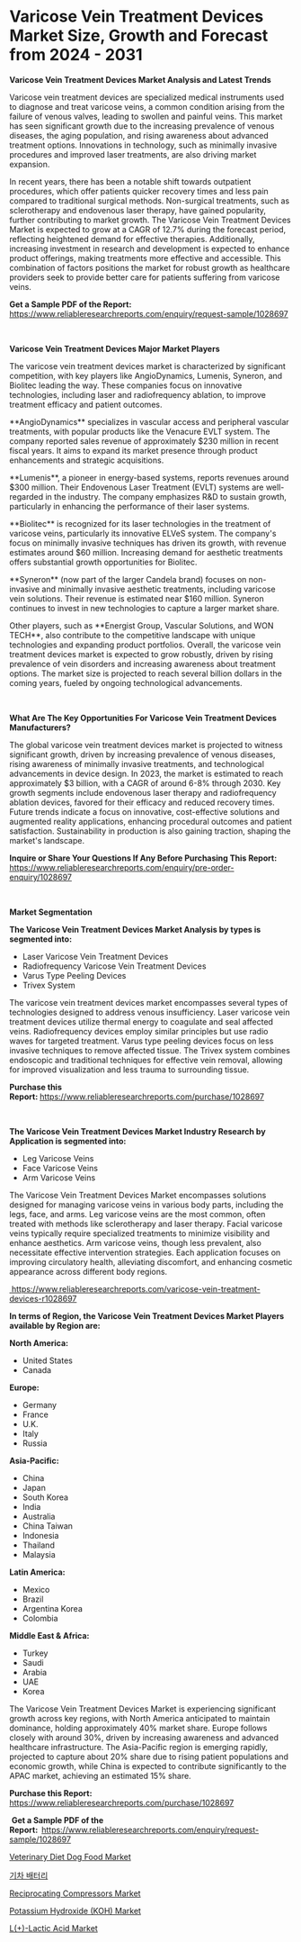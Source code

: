 <p><h1>Varicose Vein Treatment Devices Market Size, Growth and Forecast from 2024 - 2031</h1></p><p><strong>Varicose Vein Treatment Devices Market Analysis and Latest Trends</strong></p>
<p><p>Varicose vein treatment devices are specialized medical instruments used to diagnose and treat varicose veins, a common condition arising from the failure of venous valves, leading to swollen and painful veins. This market has seen significant growth due to the increasing prevalence of venous diseases, the aging population, and rising awareness about advanced treatment options. Innovations in technology, such as minimally invasive procedures and improved laser treatments, are also driving market expansion.</p><p>In recent years, there has been a notable shift towards outpatient procedures, which offer patients quicker recovery times and less pain compared to traditional surgical methods. Non-surgical treatments, such as sclerotherapy and endovenous laser therapy, have gained popularity, further contributing to market growth. The Varicose Vein Treatment Devices Market is expected to grow at a CAGR of 12.7% during the forecast period, reflecting heightened demand for effective therapies. Additionally, increasing investment in research and development is expected to enhance product offerings, making treatments more effective and accessible. This combination of factors positions the market for robust growth as healthcare providers seek to provide better care for patients suffering from varicose veins.</p></p>
<p><strong>Get a Sample PDF of the Report:&nbsp;</strong> <a href="https://www.reliableresearchreports.com/enquiry/request-sample/1028697">https://www.reliableresearchreports.com/enquiry/request-sample/1028697</a></p>
<p>&nbsp;</p>
<p><strong>Varicose Vein Treatment Devices Major Market Players</strong></p>
<p><p>The varicose vein treatment devices market is characterized by significant competition, with key players like AngioDynamics, Lumenis, Syneron, and Biolitec leading the way. These companies focus on innovative technologies, including laser and radiofrequency ablation, to improve treatment efficacy and patient outcomes.</p><p>**AngioDynamics** specializes in vascular access and peripheral vascular treatments, with popular products like the Venacure EVLT system. The company reported sales revenue of approximately $230 million in recent fiscal years. It aims to expand its market presence through product enhancements and strategic acquisitions.</p><p>**Lumenis**, a pioneer in energy-based systems, reports revenues around $300 million. Their Endovenous Laser Treatment (EVLT) systems are well-regarded in the industry. The company emphasizes R&D to sustain growth, particularly in enhancing the performance of their laser systems.</p><p>**Biolitec** is recognized for its laser technologies in the treatment of varicose veins, particularly its innovative ELVeS system. The company's focus on minimally invasive techniques has driven its growth, with revenue estimates around $60 million. Increasing demand for aesthetic treatments offers substantial growth opportunities for Biolitec.</p><p>**Syneron** (now part of the larger Candela brand) focuses on non-invasive and minimally invasive aesthetic treatments, including varicose vein solutions. Their revenue is estimated near $160 million. Syneron continues to invest in new technologies to capture a larger market share.</p><p>Other players, such as **Energist Group, Vascular Solutions, and WON TECH**, also contribute to the competitive landscape with unique technologies and expanding product portfolios. Overall, the varicose vein treatment devices market is expected to grow robustly, driven by rising prevalence of vein disorders and increasing awareness about treatment options. The market size is projected to reach several billion dollars in the coming years, fueled by ongoing technological advancements.</p></p>
<p>&nbsp;</p>
<p><strong>What Are The Key Opportunities For Varicose Vein Treatment Devices Manufacturers?</strong></p>
<p><p>The global varicose vein treatment devices market is projected to witness significant growth, driven by increasing prevalence of venous diseases, rising awareness of minimally invasive treatments, and technological advancements in device design. In 2023, the market is estimated to reach approximately $3 billion, with a CAGR of around 6-8% through 2030. Key growth segments include endovenous laser therapy and radiofrequency ablation devices, favored for their efficacy and reduced recovery times. Future trends indicate a focus on innovative, cost-effective solutions and augmented reality applications, enhancing procedural outcomes and patient satisfaction. Sustainability in production is also gaining traction, shaping the market's landscape.</p></p>
<p><strong>Inquire or Share Your Questions If Any Before Purchasing This Report:</strong> <a href="https://www.reliableresearchreports.com/enquiry/pre-order-enquiry/1028697">https://www.reliableresearchreports.com/enquiry/pre-order-enquiry/1028697</a></p>
<p>&nbsp;</p>
<p><strong>Market Segmentation</strong></p>
<p><strong>The Varicose Vein Treatment Devices Market Analysis by types is segmented into:</strong></p>
<p><ul><li>Laser Varicose Vein Treatment Devices</li><li>Radiofrequency Varicose Vein Treatment Devices</li><li>Varus Type Peeling Devices</li><li>Trivex System</li></ul></p>
<p><p>The varicose vein treatment devices market encompasses several types of technologies designed to address venous insufficiency. Laser varicose vein treatment devices utilize thermal energy to coagulate and seal affected veins. Radiofrequency devices employ similar principles but use radio waves for targeted treatment. Varus type peeling devices focus on less invasive techniques to remove affected tissue. The Trivex system combines endoscopic and traditional techniques for effective vein removal, allowing for improved visualization and less trauma to surrounding tissue.</p></p>
<p><strong>Purchase this Report:&nbsp;</strong><a href="https://www.reliableresearchreports.com/purchase/1028697">https://www.reliableresearchreports.com/purchase/1028697</a></p>
<p>&nbsp;</p>
<p><strong>The Varicose Vein Treatment Devices Market Industry Research by Application is segmented into:</strong></p>
<p><ul><li>Leg Varicose Veins</li><li>Face Varicose Veins</li><li>Arm Varicose Veins</li></ul></p>
<p><p>The Varicose Vein Treatment Devices Market encompasses solutions designed for managing varicose veins in various body parts, including the legs, face, and arms. Leg varicose veins are the most common, often treated with methods like sclerotherapy and laser therapy. Facial varicose veins typically require specialized treatments to minimize visibility and enhance aesthetics. Arm varicose veins, though less prevalent, also necessitate effective intervention strategies. Each application focuses on improving circulatory health, alleviating discomfort, and enhancing cosmetic appearance across different body regions.</p></p>
<p><a href="https://www.reliableresearchreports.com/varicose-vein-treatment-devices-r1028697">&nbsp;https://www.reliableresearchreports.com/varicose-vein-treatment-devices-r1028697</a></p>
<p><strong>In terms of Region, the Varicose Vein Treatment Devices Market Players available by Region are:</strong></p>
<p>
    <p> <strong> North America: </strong>
        <ul>
            <li>United States</li>
            <li>Canada</li>
        </ul>
        </p> 
    <p> <strong> Europe: </strong>
        <ul>
            <li>Germany</li>
            <li>France</li>
            <li>U.K.</li>
            <li>Italy</li>
            <li>Russia</li>
        </ul>
        </p> 
    <p> <strong> Asia-Pacific: </strong>
        <ul>
            <li>China</li>
            <li>Japan</li>
            <li>South Korea</li>
            <li>India</li>
            <li>Australia</li>
            <li>China Taiwan</li>
            <li>Indonesia</li>
            <li>Thailand</li>
            <li>Malaysia</li>
        </ul>
        </p> 
    <p> <strong> Latin America: </strong>
        <ul>
            <li>Mexico</li>
            <li>Brazil</li>
            <li>Argentina Korea</li>
            <li>Colombia</li>
        </ul>
        </p> 
    <p> <strong> Middle East & Africa: </strong>
        <ul>
            <li>Turkey</li>
            <li>Saudi</li>
            <li>Arabia</li>
            <li>UAE</li>
            <li>Korea</li>
        </ul>
    </p>
    </p>
<p><p>The Varicose Vein Treatment Devices Market is experiencing significant growth across key regions, with North America anticipated to maintain dominance, holding approximately 40% market share. Europe follows closely with around 30%, driven by increasing awareness and advanced healthcare infrastructure. The Asia-Pacific region is emerging rapidly, projected to capture about 20% share due to rising patient populations and economic growth, while China is expected to contribute significantly to the APAC market, achieving an estimated 15% share.</p></p>
<p><strong>Purchase this Report: </strong><a href="https://www.reliableresearchreports.com/purchase/1028697">https://www.reliableresearchreports.com/purchase/1028697</a></p>
<p>&nbsp;<strong>Get a Sample PDF of the Report:&nbsp;&nbsp;</strong><a href="https://www.reliableresearchreports.com/enquiry/request-sample/1028697">https://www.reliableresearchreports.com/enquiry/request-sample/1028697</a></p>
<p><strong></strong></p>
<p><p><a href="https://www.linkedin.com/pulse/global-veterinary-diet-dog-food-market-focus-product-type-weight-htp4f?trackingId=y9tC7adjR4G8QJkC%2F2D0Mw%3D%3D">Veterinary Diet Dog Food Market</a></p><p><a href="https://medium.com/@macking460/%EA%B8%B0%EC%B0%A8-%EB%B0%B0%ED%84%B0%EB%A6%AC-%EC%8B%9C%EC%9E%A5-%EA%B7%9C%EB%AA%A8-%EC%84%B1%EC%9E%A5-%EC%B6%94%EC%84%B8-%ED%86%B5%EA%B3%84-%EB%B0%8F-%EC%A0%84%EB%A7%9D-2024-2031-692b973885f3">기차 배터리</a></p><p><a href="https://github.com/Krish2023na/Market-Research-Report-List-6/blob/main/reciprocating-compressors-market.md">Reciprocating Compressors Market</a></p><p><a href="https://issuu.com/reportprime-2/docs/potassium-hydroxide-koh-market-size_98be54fa853bc7">Potassium Hydroxide (KOH) Market</a></p><p><a href="https://github.com/RickHolmes3/Market-Research-Report-List-6/blob/main/l-lactic-acid-market.md">L(+)-Lactic Acid Market</a></p></p>